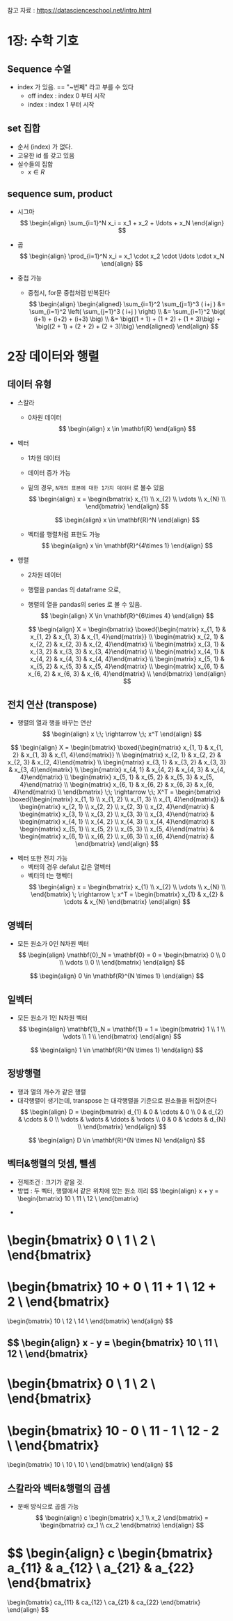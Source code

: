 참고 자료 : https://datascienceschool.net/intro.html


# 1장: 수학 기호
## Sequence 수열
* index 가 있음. == "~번쩨" 라고 부를 수 있다
  * off index : index 0 부터 시작
  * index : index 1 부터 시작 

## set 집합
* 순서 (index) 가 없다.
* 고유한 id 를 갖고 있음
* 실수들의 집합
  * $x∈R$ 


## sequence sum, product
* 시그마
$$
\begin{align}
\sum_{i=1}^N x_i = x_1 + x_2 + \ldots + x_N
\end{align}
$$

* 곱
$$
\begin{align}
\prod_{i=1}^N x_i = x_1 \cdot x_2 \cdot \ldots \cdot x_N
\end{align}
$$

* 중첩 가능
  * 중첩시, for문 중첩처럼 반복된다
$$ 
\begin{align}
\begin{aligned}
\sum_{i=1}^2 \sum_{j=1}^3 ( i+j ) 
&= \sum_{i=1}^2 \left( \sum_{j=1}^3 ( i+j ) \right) \\
&= \sum_{i=1}^2 \big( (i+1) + (i+2) + (i+3) \big) \\
&= \big((1 + 1) + (1 + 2) + (1 + 3)\big) + \big((2 + 1) + (2 + 2) + (2 + 3)\big)
\end{aligned}
\end{align}
$$


# 2장 데이터와 행렬

## 데이터 유형
* 스칼라
  * 0차원 데이터 
$$
\begin{align}
x \in \mathbf{R} 
\end{align}
$$

* 벡터
  * 1차원 데이터
  * 데이터 증가 가능
  * 밑의 경우, `N개의 표본에 대한 1가지 데이터` 로 볼수 있음
    $$ 
    \begin{align}
    x = \begin{bmatrix}
    x_{1} \\
    x_{2} \\
    \vdots \\
    x_{N} \\
    \end{bmatrix}
    \end{align}
    $$


    $$
    \begin{align}
    x \in \mathbf{R}^N
    \end{align}
    $$

  * 벡터를 행렬처럼 표현도 가능
    $$ 
    \begin{align}
    x \in \mathbf{R}^{4\times 1}
    \end{align}
    $$


* 행렬
  
  * 2차원 데이터
  * 행렬을 pandas 의 dataframe 으로,
  * 행렬의 열을 pandas의 series 로 볼 수 있음. 
    $$ 
    \begin{align}
    X \in \mathbf{R}^{6\times 4}
    \end{align}
    $$

    $$
    \begin{align}
    X = 
    \begin{bmatrix}
    \boxed{\begin{matrix} x_{1, 1} & x_{1, 2} & x_{1, 3} & x_{1, 4}\end{matrix}}  \\
    \begin{matrix} x_{2, 1} & x_{2, 2} & x_{2, 3} & x_{2, 4}\end{matrix} \\
    \begin{matrix} x_{3, 1} & x_{3, 2} & x_{3, 3} & x_{3, 4}\end{matrix} \\
    \begin{matrix} x_{4, 1} & x_{4, 2} & x_{4, 3} & x_{4, 4}\end{matrix} \\
    \begin{matrix} x_{5, 1} & x_{5, 2} & x_{5, 3} & x_{5, 4}\end{matrix} \\
    \begin{matrix} x_{6, 1} & x_{6, 2} & x_{6, 3} & x_{6, 4}\end{matrix} \\
    \end{bmatrix}
    \end{align}
    $$



## 전치 연산 (transpose)
* 행렬의 열과 행을 바꾸는 연산
$$
\begin{align}
x \;\; \rightarrow \;\; x^T
\end{align}
$$

$$
\begin{align}
X = 
\begin{bmatrix}
\boxed{\begin{matrix} x_{1, 1} & x_{1, 2} & x_{1, 3} & x_{1, 4}\end{matrix}}  \\
\begin{matrix} x_{2, 1} & x_{2, 2} & x_{2, 3} & x_{2, 4}\end{matrix} \\
\begin{matrix} x_{3, 1} & x_{3, 2} & x_{3, 3} & x_{3, 4}\end{matrix} \\
\begin{matrix} x_{4, 1} & x_{4, 2} & x_{4, 3} & x_{4, 4}\end{matrix} \\
\begin{matrix} x_{5, 1} & x_{5, 2} & x_{5, 3} & x_{5, 4}\end{matrix} \\
\begin{matrix} x_{6, 1} & x_{6, 2} & x_{6, 3} & x_{6, 4}\end{matrix} \\
\end{bmatrix}
\;\; \rightarrow \;\;
X^T = 
\begin{bmatrix}
\boxed{\begin{matrix} x_{1, 1} \\ x_{1, 2} \\ x_{1, 3} \\ x_{1, 4}\end{matrix}} &
\begin{matrix} x_{2, 1} \\ x_{2, 2} \\ x_{2, 3} \\ x_{2, 4}\end{matrix} &
\begin{matrix} x_{3, 1} \\ x_{3, 2} \\ x_{3, 3} \\ x_{3, 4}\end{matrix} &
\begin{matrix} x_{4, 1} \\ x_{4, 2} \\ x_{4, 3} \\ x_{4, 4}\end{matrix} &
\begin{matrix} x_{5, 1} \\ x_{5, 2} \\ x_{5, 3} \\ x_{5, 4}\end{matrix} &
\begin{matrix} x_{6, 1} \\ x_{6, 2} \\ x_{6, 3} \\ x_{6, 4}\end{matrix} &
\end{bmatrix}
\end{align}
$$

* 벡터 또한 전치 가능
  * 벡터의 경우 defalut 값은 열벡터
  * 벡터의 t는 행벡터
$$ 
\begin{align}
x = 
\begin{bmatrix}
x_{1} \\
x_{2} \\
\vdots \\
x_{N} \\
\end{bmatrix}
\; \rightarrow \;
x^T = 
\begin{bmatrix}
x_{1} & x_{2} & \cdots & x_{N}
\end{bmatrix}
\end{align}
$$

## 영벡터
* 모든 원소가 0인 N차원 벡터
$$ 
\begin{align}
\mathbf{0}_N = \mathbf{0} = 0 =
\begin{bmatrix}
0 \\
0 \\
\vdots \\
0 \\
\end{bmatrix}
\end{align}
$$

$$ 
\begin{align}
0 \in \mathbf{R}^{N \times 1}
\end{align}
$$

## 일벡터
* 모든 원소가 1인 N차원 벡터
$$ 
\begin{align}
\mathbf{1}_N = \mathbf{1}  = 1 = 
\begin{bmatrix}
1 \\
1 \\
\vdots \\
1 \\
\end{bmatrix}
\end{align}
$$

$$ 
\begin{align}
1 \in \mathbf{R}^{N \times 1}
\end{align}
$$

## 정방행렬
* 행과 열의 개수가 같은 행렬
* 대각행렬이 생기는데, transpose 는 대각행렬을 기준으로 원소들을 뒤집어준다
$$ 
\begin{align}
D = 
\begin{bmatrix}
d_{1} & 0 & \cdots & 0 \\
0 & d_{2} & \cdots & 0 \\
\vdots & \vdots & \ddots & \vdots \\
0 & 0 & \cdots & d_{N} \\
\end{bmatrix}
\end{align}
$$

$$ 
\begin{align}
D \in \mathbf{R}^{N \times N}
\end{align}
$$


## 벡터&행렬의 덧셈, 뺼셈

* 전제조건 : 크기가 같을 것.
* 방법 : 두 벡터, 행렬에서 같은 위치에 있는 원소 끼리
$$
\begin{align}
x + y =
\begin{bmatrix}
10 \\
11 \\
12 \\
\end{bmatrix}
+
\begin{bmatrix}
0 \\
1 \\
2 \\
\end{bmatrix}
=
\begin{bmatrix}
10 + 0 \\
11 + 1 \\
12 + 2 \\
\end{bmatrix}
=
\begin{bmatrix}
10 \\
12 \\
14 \\
\end{bmatrix}
\end{align}
$$

$$
\begin{align}
x - y =
\begin{bmatrix}
10 \\
11 \\
12 \\
\end{bmatrix}
-
\begin{bmatrix}
0 \\
1 \\
2 \\
\end{bmatrix}
=
\begin{bmatrix}
10 - 0 \\
11 - 1 \\
12 - 2 \\
\end{bmatrix}
=
\begin{bmatrix}
10 \\
10 \\
10 \\
\end{bmatrix}
\end{align}
$$

## 스칼라와 벡터&행렬의 곱셈
* 분배 방식으로 곱셈 가능
$$
\begin{align}
c
\begin{bmatrix}
x_1 \\
x_2
\end{bmatrix}
=
\begin{bmatrix}
cx_1 \\
cx_2
\end{bmatrix}
\end{align}
$$


$$
\begin{align}
c
\begin{bmatrix}
a_{11} & a_{12} \\
a_{21} & a_{22}
\end{bmatrix}
=
\begin{bmatrix}
ca_{11} & ca_{12} \\
ca_{21} & ca_{22}
\end{bmatrix}
\end{align}
$$
